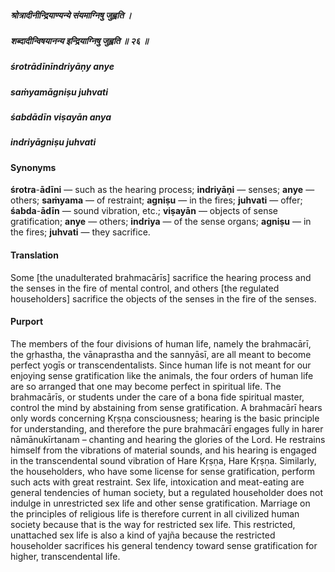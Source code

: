 ##### श्रोत्रादीनीन्द्रियाण्यन्ये संयमाग्निषु जुह्वति ।
##### शब्दादीन्विषयानन्य इन्द्रियाग्निषु जुह्वति ॥ २६ ॥

##### śrotrādīnīndriyāṇy anye
##### saṁyamāgniṣu juhvati
##### śabdādīn viṣayān anya
##### indriyāgniṣu juhvati

#### Synonyms

**śrotra**-**ādīni** — such as the hearing process; **indriyāṇi** — senses; **anye** — others; **saṁyama** — of restraint; **agniṣu** — in the fires; **juhvati** — offer; **śabda**-**ādīn** — sound vibration, etc.; **viṣayān** — objects of sense gratification; **anye** — others; **indriya** — of the sense organs; **agniṣu** — in the fires; **juhvati** — they sacrifice.

#### Translation

Some [the unadulterated brahmacārīs] sacrifice the hearing process and the senses in the fire of mental control, and others [the regulated householders] sacrifice the objects of the senses in the fire of the senses.

#### Purport

The members of the four divisions of human life, namely the brahmacārī, the gṛhastha, the vānaprastha and the sannyāsī, are all meant to become perfect yogīs or transcendentalists. Since human life is not meant for our enjoying sense gratification like the animals, the four orders of human life are so arranged that one may become perfect in spiritual life. The brahmacārīs, or students under the care of a bona fide spiritual master, control the mind by abstaining from sense gratification. A brahmacārī hears only words concerning Kṛṣṇa consciousness; hearing is the basic principle for understanding, and therefore the pure brahmacārī engages fully in harer nāmānukīrtanam – chanting and hearing the glories of the Lord. He restrains himself from the vibrations of material sounds, and his hearing is engaged in the transcendental sound vibration of Hare Kṛṣṇa, Hare Kṛṣṇa. Similarly, the householders, who have some license for sense gratification, perform such acts with great restraint. Sex life, intoxication and meat-eating are general tendencies of human society, but a regulated householder does not indulge in unrestricted sex life and other sense gratification. Marriage on the principles of religious life is therefore current in all civilized human society because that is the way for restricted sex life. This restricted, unattached sex life is also a kind of yajña because the restricted householder sacrifices his general tendency toward sense gratification for higher, transcendental life.